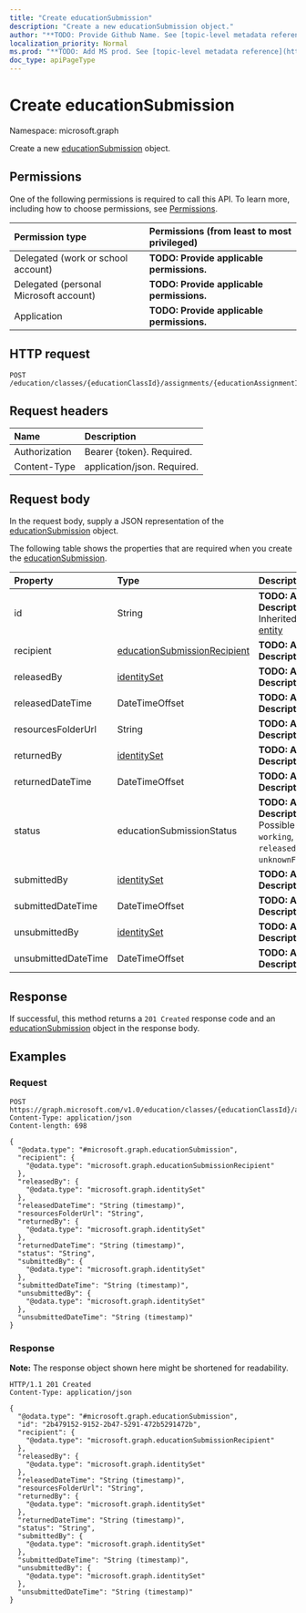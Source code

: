 ```yaml
---
title: "Create educationSubmission"
description: "Create a new educationSubmission object."
author: "**TODO: Provide Github Name. See [topic-level metadata reference](https://msgo.azurewebsites.net/add/document/guidelines/metadata.html#topic-level-metadata)**"
localization_priority: Normal
ms.prod: "**TODO: Add MS prod. See [topic-level metadata reference](https://msgo.azurewebsites.net/add/document/guidelines/metadata.html#topic-level-metadata)**"
doc_type: apiPageType
---
```


# Create educationSubmission
Namespace: microsoft.graph



Create a new [educationSubmission](../resources/educationsubmission.md) object.

## Permissions
One of the following permissions is required to call this API. To learn more, including how to choose permissions, see [Permissions](/graph/permissions-reference).

|Permission type|Permissions (from least to most privileged)|
|:---|:---|
|Delegated (work or school account)|**TODO: Provide applicable permissions.**|
|Delegated (personal Microsoft account)|**TODO: Provide applicable permissions.**|
|Application|**TODO: Provide applicable permissions.**|

## HTTP request

<!-- {
  "blockType": "ignored"
}
-->
``` http
POST /education/classes/{educationClassId}/assignments/{educationAssignmentId}/submissions
```

## Request headers
|Name|Description|
|:---|:---|
|Authorization|Bearer {token}. Required.|
|Content-Type|application/json. Required.|

## Request body
In the request body, supply a JSON representation of the [educationSubmission](../resources/educationsubmission.md) object.

The following table shows the properties that are required when you create the [educationSubmission](../resources/educationsubmission.md).

|Property|Type|Description|
|:---|:---|:---|
|id|String|**TODO: Add Description** Inherited from [entity](../resources/entity.md)|
|recipient|[educationSubmissionRecipient](../resources/educationsubmissionrecipient.md)|**TODO: Add Description**|
|releasedBy|[identitySet](../resources/identityset.md)|**TODO: Add Description**|
|releasedDateTime|DateTimeOffset|**TODO: Add Description**|
|resourcesFolderUrl|String|**TODO: Add Description**|
|returnedBy|[identitySet](../resources/identityset.md)|**TODO: Add Description**|
|returnedDateTime|DateTimeOffset|**TODO: Add Description**|
|status|educationSubmissionStatus|**TODO: Add Description**. Possible values are: `working`, `submitted`, `released`, `returned`, `unknownFutureValue`.|
|submittedBy|[identitySet](../resources/identityset.md)|**TODO: Add Description**|
|submittedDateTime|DateTimeOffset|**TODO: Add Description**|
|unsubmittedBy|[identitySet](../resources/identityset.md)|**TODO: Add Description**|
|unsubmittedDateTime|DateTimeOffset|**TODO: Add Description**|



## Response

If successful, this method returns a `201 Created` response code and an [educationSubmission](../resources/educationsubmission.md) object in the response body.

## Examples

### Request
<!-- {
  "blockType": "request",
  "name": "create_educationsubmission_from_"
}
-->
``` http
POST https://graph.microsoft.com/v1.0/education/classes/{educationClassId}/assignments/{educationAssignmentId}/submissions
Content-Type: application/json
Content-length: 698

{
  "@odata.type": "#microsoft.graph.educationSubmission",
  "recipient": {
    "@odata.type": "microsoft.graph.educationSubmissionRecipient"
  },
  "releasedBy": {
    "@odata.type": "microsoft.graph.identitySet"
  },
  "releasedDateTime": "String (timestamp)",
  "resourcesFolderUrl": "String",
  "returnedBy": {
    "@odata.type": "microsoft.graph.identitySet"
  },
  "returnedDateTime": "String (timestamp)",
  "status": "String",
  "submittedBy": {
    "@odata.type": "microsoft.graph.identitySet"
  },
  "submittedDateTime": "String (timestamp)",
  "unsubmittedBy": {
    "@odata.type": "microsoft.graph.identitySet"
  },
  "unsubmittedDateTime": "String (timestamp)"
}
```


### Response
**Note:** The response object shown here might be shortened for readability.
<!-- {
  "blockType": "response",
  "truncated": true,
  "@odata.type": "microsoft.graph.educationSubmission"
}
-->
``` http
HTTP/1.1 201 Created
Content-Type: application/json

{
  "@odata.type": "#microsoft.graph.educationSubmission",
  "id": "2b479152-9152-2b47-5291-472b5291472b",
  "recipient": {
    "@odata.type": "microsoft.graph.educationSubmissionRecipient"
  },
  "releasedBy": {
    "@odata.type": "microsoft.graph.identitySet"
  },
  "releasedDateTime": "String (timestamp)",
  "resourcesFolderUrl": "String",
  "returnedBy": {
    "@odata.type": "microsoft.graph.identitySet"
  },
  "returnedDateTime": "String (timestamp)",
  "status": "String",
  "submittedBy": {
    "@odata.type": "microsoft.graph.identitySet"
  },
  "submittedDateTime": "String (timestamp)",
  "unsubmittedBy": {
    "@odata.type": "microsoft.graph.identitySet"
  },
  "unsubmittedDateTime": "String (timestamp)"
}
```

